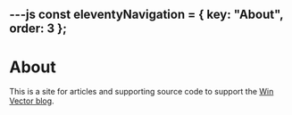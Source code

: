 ---js
const eleventyNavigation = {
	key: "About",
	order: 3
};
---
# About

This is a site for articles and supporting source code to support the [Win Vector blog](https://win-vector.com/).
